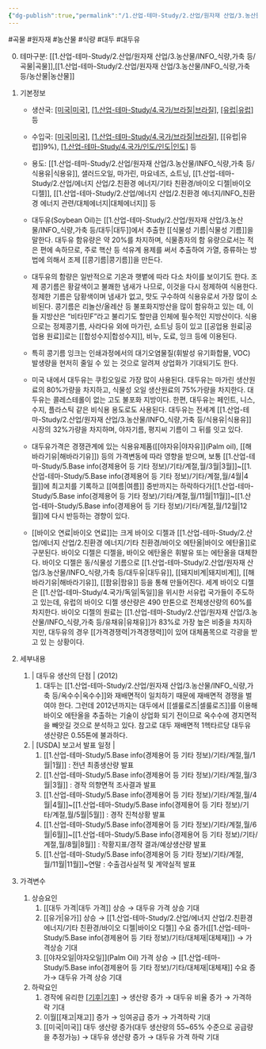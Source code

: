 ```yaml
---
{"dg-publish":true,"permalink":"/1.산업-테마-Study/2.산업/원자재 산업/3.농산물/INFO_식량,가축 등/대두유/","created":"2024-11-20T21:02:28.915+09:00","updated":"2025-06-26T13:26:18.122+09:00"}
---
```


#곡물 #원자재 #농산물 #식량 #대두 #대두유

0. 테마구분: [[1.산업-테마-Study/2.산업/원자재 산업/3.농산물/INFO_식량,가축 등/곡물\|곡물]],[[1.산업-테마-Study/2.산업/원자재 산업/3.농산물/INFO_식량,가축 등/농산물\|농산물]]

1. 기본정보

	- 생산국: [[미국\|미국]](25%), [[1.산업-테마-Study/4.국가/브라질\|브라질]](15%), [[유럽\|유럽]](7%) 등
	- 수입국:  [[미국\|미국]](24%), [[1.산업-테마-Study/4.국가/브라질\|브라질]](9%), [[유럽\|유럽]]9%), [[1.산업-테마-Study/4.국가/인도/인도\|인도]](9%) 등
	- 용도: [[1.산업-테마-Study/2.산업/원자재 산업/3.농산물/INFO_식량,가축 등/식용유\|식용유]], 샐러드오일, 마가린, 마요네즈, 쇼트닝, [[1.산업-테마-Study/2.산업/에너지 산업/2.친환경 에너지/기타 친환경/바이오 디젤\|바이오 디젤]], [[1.산업-테마-Study/2.산업/에너지 산업/2.친환경 에너지/INFO_친환경 에너지 관련/대체에너지\|대체에너지]] 등

	- 대두유(Soybean Oil)는 [[1.산업-테마-Study/2.산업/원자재 산업/3.농산물/INFO_식량,가축 등/대두\|대두]]에서 추출한 [[식물성 기름\|식물성 기름]]을 말한다. 대두유 함유량은 약 20%를 차지하며, 식물종자의 함 유량으로서는 적은 편에 속하므로, 주로 핵산 등 석유계 용제를 써서 추출하여 가열, 증류하는 방법에 의해서 조제 [[콩기름\|콩기름]]을 만든다. 
	- 대두유의 함량은 일반적으로 기온과 햇볕에 따라 다소 차이를 보이기도 한다. 조제 콩기름은 황갈색이고 불쾌한 냄새가 나므로, 이것을 다시 정제하여 식용한다. 정제한 기름은 담황색이며 냄새가 없고, 맛도 구수하여 식용유로서 가장 많이 소비된다. 콩기름은 리놀산/올레산 등 불포화지방산을 많이 함유하고 있는 데, 이들 지방산은 “비타민F”라고 불리기도 할만큼 인체에 필수적인 지방산이다. 식용으로는 정제콩기름, 사라다유 외에 마가린, 쇼트닝 등이 있고 [[공업용 원료\|공업용 원료]]로는 [[합성수지\|합성수지]], 비누, 도료, 잉크 등에 이용된다. 
	- 특히 콩기름 잉크는 인쇄과정에서의 대기오염물질(휘발성 유기화합물, VOC) 발생량을 현저히 줄일 수 있 는 것으로 알려져 상업화가 기대되기도 한다. 
	- 미국 내에서 대두유는 쿠킹오일로 가장 많이 사용된다. 대두유는 마가린 생산원료의 80%가량을 차지하고, 식물성 오일 생산원료의 75%가량을 차지한다. 대두유는 콜레스테롤이 없는 고도 불포화 지방이다. 한편, 대두유는 페인트, 니스, 수지, 플라스틱 같은 비식용 용도로도 사용된다. 대두유는 전세계 [[1.산업-테마-Study/2.산업/원자재 산업/3.농산물/INFO_식량,가축 등/식용유\|식용유]] 시장의 32%가량을 차지하며, 야자기름, 평지씨 기름이 그 뒤를 잇고 있다.
	- 대두유가격은 경쟁관계에 있는 식용유제품([[야자유\|야자유]](Palm oil), [[해바라기유\|해바라기유]]) 등의 가격변동에 따라 영향을 받으며, 보통 [[1.산업-테마-Study/5.Base info(경제용어 등 기타 정보)/기타/계절,월/3월\|3월]]~[[1.산업-테마-Study/5.Base info(경제용어 등 기타 정보)/기타/계절,월/4월\|4월]]에 최고치를 기록하고 [[여름\|여름]] 중반까지는 하락하다가[[1.산업-테마-Study/5.Base info(경제용어 등 기타 정보)/기타/계절,월/11월\|11월]]~[[1.산업-테마-Study/5.Base info(경제용어 등 기타 정보)/기타/계절,월/12월\|12월]]에 다시 반등하는 경향이 있다. 
	- [[바이오 연료\|바이오 연료]]는 크게 바이오 디젤과 [[1.산업-테마-Study/2.산업/에너지 산업/2.친환경 에너지/기타 친환경/바이오 에탄올\|바이오 에탄올]]로 구분된다. 바이오 디젤은 디젤을, 바이오 에탄올은 휘발유 또는 에탄올을 대체한다. 바이오 디젤은 동/식물성 기름으로 [[1.산업-테마-Study/2.산업/원자재 산업/3.농산물/INFO_식량,가축 등/대두유\|대두유]], [[돼지비계\|돼지비계]], [[해바라기유\|해바라기유]], [[팜유\|팜유]] 등을 통해 만들어진다. 세계 바이오 디젤은 [[1.산업-테마-Study/4.국가/독일\|독일]]을 위시한 서유럽 국가들이 주도하고 있는데, 유럽의 바이오 디젤 생산량은 490 만톤으로 전체생산량의 60%를 차지한다. 바이오 디젤의 원료는 [[1.산업-테마-Study/2.산업/원자재 산업/3.농산물/INFO_식량,가축 등/유채유\|유채유]]가 83%로 가장 높은 비중을 차지하지만, 대두유의 경우 [[가격경쟁력\|가격경쟁력]]이 있어 대체품목으로 각광을 받고 있 는 상황이다.


2. 세부내용
	1. | 대두유 생산의 단점 | (2012)
		1. 대두는 [[1.산업-테마-Study/2.산업/원자재 산업/3.농산물/INFO_식량,가축 등/옥수수\|옥수수]]와 재배면적이 일치하기 때문에 재배면적 경쟁을 벌여야 한다. 그런데 2012년까지는 대두에서 [[셀룰로즈\|셀룰로즈]]를 이용해 바이오 에탄올을 추출하는 기술이 상업화 되기 전이므로 옥수수에 경지면적을 빼앗길 것으로 분석하고 있다. 참고로 대두 재배면적 1헥타르당 대두유 생산량은 0.55톤에 불과하다.
	2. | [USDA] 보고서 발표 일정 | 
		1. [[1.산업-테마-Study/5.Base info(경제용어 등 기타 정보)/기타/계절,월/1월\|1월]] : 전년 최종생산량 발표 
		2. [[1.산업-테마-Study/5.Base info(경제용어 등 기타 정보)/기타/계절,월/3월\|3월]] : 경작 의향면적 조사결과 발표 
		3. [[1.산업-테마-Study/5.Base info(경제용어 등 기타 정보)/기타/계절,월/4월\|4월]]~[[1.산업-테마-Study/5.Base info(경제용어 등 기타 정보)/기타/계절,월/5월\|5월]] : 경작 진척상황 발표 
		4. [[1.산업-테마-Study/5.Base info(경제용어 등 기타 정보)/기타/계절,월/6월\|6월]]~[[1.산업-테마-Study/5.Base info(경제용어 등 기타 정보)/기타/계절,월/8월\|8월]] : 작황지표/경작 결과/예상생산량 발표 
		5. [[1.산업-테마-Study/5.Base info(경제용어 등 기타 정보)/기타/계절,월/11월\|11월]]~연말 : 수출검사실적 및 계약실적 발표


3. 가격변수
	1. 상승요인
		1. [[대두 가격\|대두 가격]] 상승 → 대두유 가격 상승 기대
		2. [[유가\|유가]] 상승 → [[1.산업-테마-Study/2.산업/에너지 산업/2.친환경 에너지/기타 친환경/바이오 디젤\|바이오 디젤]] 수요 증가([[1.산업-테마-Study/5.Base info(경제용어 등 기타 정보)/기타/대체재\|대체재]]) → 가격상승 기대
		3. [[야자오일\|야자오일]](Palm Oil) 가격 상승 → [[1.산업-테마-Study/5.Base info(경제용어 등 기타 정보)/기타/대체재\|대체재]] 수요 증가→ 대두유 가격 상승 기대
	2. 하락요인
		1. 경작에 유리한 [[기후\|기후]](상온) → 생산량 증가 → 대두유 비율 증가 → 가격하락 기대
		2. 이월[[재고\|재고]] 증가 → 잉여공급 증가 → 가격하락 기대
		3. [[미국\|미국]] 대두 생산량 증가(대두 생산량의 55~65% 수준으로 공급량을 추정가능) → 대두유 생산량 증가 → 대두유 가격 하락 기대
